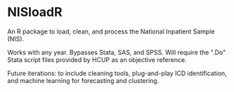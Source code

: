 # NISloadR
An R package to load, clean, and process the National Inpatient Sample (NIS). 

Works with any year. Bypasses Stata, SAS, and SPSS. Will require the ".Do" Stata script files provided by HCUP as an objective reference. 

Future iterations: to include cleaning tools, plug-and-play ICD identification, and machine learning for forecasting and clustering. 
